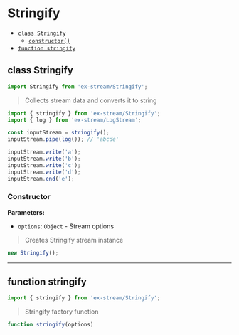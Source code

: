 # Stringify

- [`class Stringify`](#class-stringify)
  - [`constructor()`](#stringify-constructor-constructor)
- [`function stringify`](#function-stringify)

<a id="class-stringify"></a><h2>class Stringify</h2>
``` javascript
import Stringify from 'ex-stream/Stringify';
```
> Collects stream data and converts it to string



``` javascript
import { stringify } from 'ex-stream/Stringify';
import { log } from 'ex-stream/LogStream';

const inputStream = stringify();
inputStream.pipe(log()); // 'abcde'

inputStream.write('a');
inputStream.write('b');
inputStream.write('c');
inputStream.write('d');
inputStream.end('e');
```



<h3>Constructor</h3>
<a id="stringify-constructor-constructor"></a>


**Parameters:**

- `options`: `Object` - Stream options



> Creates Stringify stream instance


``` javascript
new Stringify();
```


---

<a id="function-stringify"></a><h2>function stringify</h2>
``` javascript
import { stringify } from 'ex-stream/Stringify';
```
> Stringify factory function

``` javascript
function stringify(options)
```
